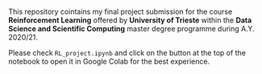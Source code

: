 This repository cointains my final project submission for the course **Reinforcement Learning** offered by **University of Trieste** within the **Data Science and Scientific Computing** master degree programme during A.Y. 2020/21.  

Please check `RL_project.ipynb` and click on the button at the top of the notebook to open it in Google Colab for the best experience.

